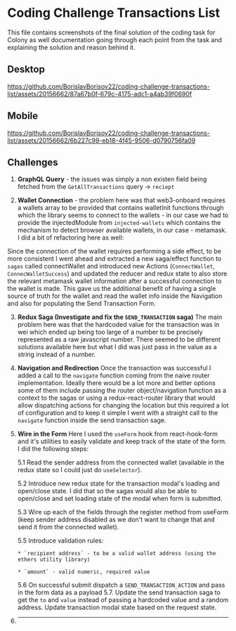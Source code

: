 # Coding Challenge Transactions List

This file contains screenshots of the final solution of the coding task for Colony as well documentation going through each point from the task and explaining the solution and reason behind it.


## Desktop

https://github.com/BorislavBorisov22/coding-challenge-transactions-list/assets/20156662/87a67b0f-679c-4175-adc1-a4ab39f0690f


## Mobile

https://github.com/BorislavBorisov22/coding-challenge-transactions-list/assets/20156662/6b227c99-eb18-4f45-9506-d0790756fa09

## Challenges
1. **GraphQL Query** - the issues was simply a non existen field being fetched from the `GetAllTransactions` query -> `reciept`

2. **Wallet Connection** - the problem here was that web3-onboard requires a wallets array to be provided that contains walletInit functions through which the library seems to connect to the wallets - in our case we had to provide the injectedModule from `injected-wallets` which contains the mechanism to detect browser available wallets, in our case - metamask. I did a bit of refactoring here as well:

Since the connection of the wallet requires performing a side effect, to be more consistent I went ahead and extracted a new saga/effect function to `sagas` called connectWallet and introduced new Actions (`ConnectWallet`, `ConnecWalletSuccess`) and updated the reducer and redux state to also store the relevant metamask wallet information after a successful connection to the wallet is made. This gave us the additional benefit of having a single source of truth for the wallet and read the wallet info inside the Navigation and also for populating the Send Transaction Form.

3. **Redux Saga (Investigate and fix the `SEND_TRANSACTION` saga)**
The main problem here was that the hardcoded value for the transaction was in wei which ended up being too large of a number to be precisely represented as a raw javascript number. There seemed to be different solutions available here but what I did was just pass in the value as a string instead of a number.

4. **Navigation and Redirection**
 Once the transaction was successful I added a call to the `navigate` function coming from the naive router implementation. Ideally there would be a lot more and better options some of them include passing the router object/navigation function as a context to the sagas or using a redux-react-router library that would allow dispatching actions for changing the location but this required a lot of configuration and to keep it simple I went with a straight call to the `navigate` function inside the send transaction sage.

5. **Wire in the Form**
 Here I used the `useForm` hook from react-hook-form and it's utilities to easily validate and keep track of the state of the form. I did the following steps:

   5.1 Read the sender address from the connected wallet (available in the redux state so I could just do `useSelector`).

   5.2 Introduce new redux state for the transaction modal's loading and open/close state. I did that so the sagas would also be able to open/close and set loading state of the modal when form is submitted.

   5.3 Wire up each of the fields through the register method from useForm (keep sender address disabled as we don't want to change that and send it from the connected wallet).

   5.5 Introduce validation rules:
   
       * `recipient address` - to be a valid wallet address (using the ethers utility library)
   
       * `amount` - valid numeric, required value
   5.6 On successful submit dispatch a `SEND_TRANSACTION_ACTION` and pass in the form data as a payload
   5.7. Update the send transaction saga to get the `to` and `value` instead of passing a hardcoded value and a random address. Update transaction modal state based on the request state.



7. ****
